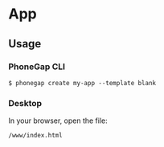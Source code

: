 # App

## Usage

### PhoneGap CLI

    $ phonegap create my-app --template blank

### Desktop

In your browser, open the file:

    /www/index.html

